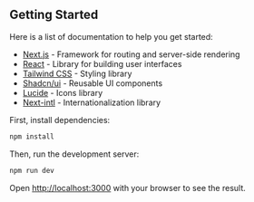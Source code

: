 ## Getting Started

Here is a list of documentation to help you get started:

- [Next.js](https://nextjs.org/docs) - Framework for routing and server-side rendering
- [React](https://react.dev/reference/react) - Library for building user interfaces
- [Tailwind CSS](https://tailwindcss.com/docs) - Styling library
- [Shadcn/ui](https://ui.shadcn.com/docs) - Reusable UI components
- [Lucide](https://lucide.dev/icons/) - Icons library
- [Next-intl](https://next-intl-docs.vercel.app/) - Internationalization library

First, install dependencies:

```bash
npm install
```

Then, run the development server:

```bash
npm run dev
```

Open [http://localhost:3000](http://localhost:3000) with your browser to see the result.

